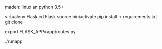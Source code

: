 maden: linux an python 3.5+

virtualenv Flask
cd Flask
source bin/activate
pip install -r requirements.txt
git clone <this>

export FLASK_APP=app/routes.py

./runapp
